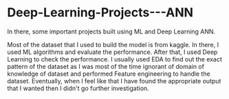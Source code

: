 # Deep-Learning-Projects---ANN
In there, some important projects built using ML and Deep Learning ANN.


Most of the dataset that I used to build the model is from kaggle. In there, I used ML algorithms and evaluate the performance. After that, I used Deep Learning to check the performance. I usually used EDA to find out the exact pattern of the dataset as I was most of the time ignorant of domain of knowledge of dataset and performed Feature engineering to handle the dataset. Eventually, when I feel like that I have found the appropriate output that I wanted then I didn't go further investigation.
